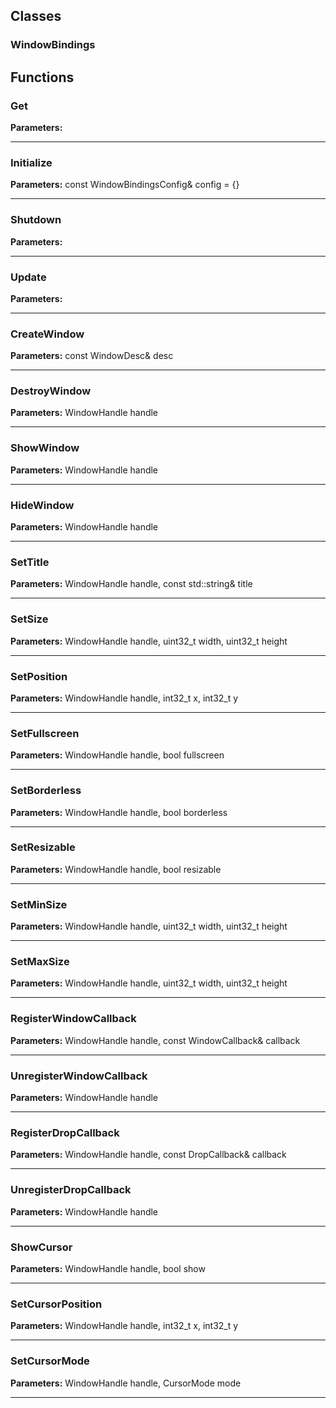 
## Classes

### WindowBindings




## Functions

### Get



**Parameters:** 

---

### Initialize



**Parameters:** const WindowBindingsConfig& config = {}

---

### Shutdown



**Parameters:** 

---

### Update



**Parameters:** 

---

### CreateWindow



**Parameters:** const WindowDesc& desc

---

### DestroyWindow



**Parameters:** WindowHandle handle

---

### ShowWindow



**Parameters:** WindowHandle handle

---

### HideWindow



**Parameters:** WindowHandle handle

---

### SetTitle



**Parameters:** WindowHandle handle, const std::string& title

---

### SetSize



**Parameters:** WindowHandle handle, uint32_t width, uint32_t height

---

### SetPosition



**Parameters:** WindowHandle handle, int32_t x, int32_t y

---

### SetFullscreen



**Parameters:** WindowHandle handle, bool fullscreen

---

### SetBorderless



**Parameters:** WindowHandle handle, bool borderless

---

### SetResizable



**Parameters:** WindowHandle handle, bool resizable

---

### SetMinSize



**Parameters:** WindowHandle handle, uint32_t width, uint32_t height

---

### SetMaxSize



**Parameters:** WindowHandle handle, uint32_t width, uint32_t height

---

### RegisterWindowCallback



**Parameters:** WindowHandle handle, const WindowCallback& callback

---

### UnregisterWindowCallback



**Parameters:** WindowHandle handle

---

### RegisterDropCallback



**Parameters:** WindowHandle handle, const DropCallback& callback

---

### UnregisterDropCallback



**Parameters:** WindowHandle handle

---

### ShowCursor



**Parameters:** WindowHandle handle, bool show

---

### SetCursorPosition



**Parameters:** WindowHandle handle, int32_t x, int32_t y

---

### SetCursorMode



**Parameters:** WindowHandle handle, CursorMode mode

---

